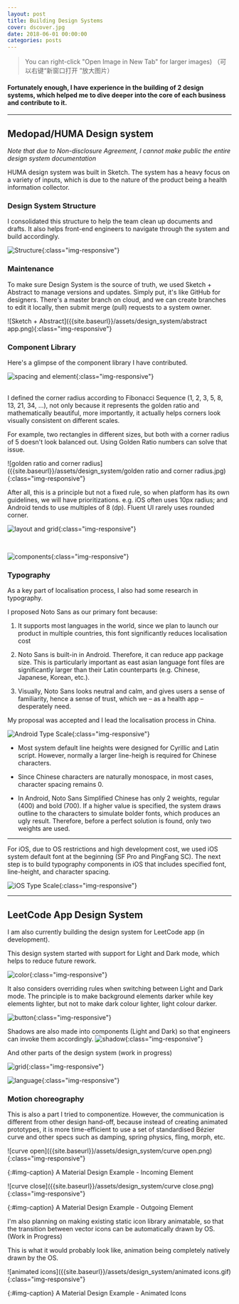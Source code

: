 ```yaml
---
layout: post
title: Building Design Systems
cover: dscover.jpg
date: 2018-06-01 00:00:00
categories: posts
---
```


> You can right-click "Open Image in New Tab" for larger images)
（可以右键“新窗口打开 ”放大图片）

#### Fortunately enough, I have experience in the building of 2 design systems, which helped me to dive deeper into the core of each business and contribute to it.

---

## Medopad/HUMA Design system

*Note that due to Non-disclosure Agreement, I cannot make public the entire design system documentation*

HUMA design system was built in Sketch. The system has a heavy focus on a variety of inputs, which is due to the nature of the product being a health information collector.

### Design System Structure

I consolidated this structure to help the team clean up documents and drafts. It also helps front-end engineers to navigate through the system and build accordingly.

![Structure]({{site.baseurl}}/assets/design_system/huma-design-system.png){:class="img-responsive"}

### Maintenance

To make sure Design System is the source of truth, we used Sketch + Abstract to manage versions and updates. Simply put, it's like GitHub for designers. There's a master branch on cloud, and we can create branches to edit it locally, then submit merge (pull) requests to a system owner.

![Sketch + Abstract]({{site.baseurl}}/assets/design_system/abstract app.png){:class="img-responsive"}

### Component Library

Here's a glimpse of the component library I have contributed.

![spacing and element]({{site.baseurl}}/assets/design_system/spacing-and-element.png){:class="img-responsive"}

<br>
I defined the corner radius according to Fibonacci Sequence (1, 2, 3, 5, 8, 13, 21, 34, ...), not only because it represents the golden ratio and mathematically beautiful, more importantly, it actually helps corners look visually consistent on different scales.

For example, two rectangles in different sizes, but both with a corner radius of 5 doesn't look balanced out. Using Golden Ratio numbers can solve that issue.

![golden ratio and corner radius]({{site.baseurl}}/assets/design_system/golden ratio and corner radius.jpg){:class="img-responsive"}

After all, this is a principle but not a fixed rule, so when platform has its own guidelines, we will have prioritizations. e.g. iOS often uses 10px radius; and Android tends to use multiples of 8 (dp). Fluent UI rarely uses rounded corner.

![layout and grid]({{site.baseurl}}/assets/design_system/layout-and-grid.png){:class="img-responsive"}

<br>

![components]({{site.baseurl}}/assets/design_system/components.png){:class="img-responsive"}


### Typography

As a key part of localisation process, I also had some research in typography.

I proposed Noto Sans as our primary font because:

1. It supports most languages in the world, since we plan to launch our product in multiple countries, this font significantly reduces localisation cost

1. Noto Sans is built-in in Android. Therefore, it can reduce app package size. This is particularly important as east asian language font files are significantly larger than their Latin counterparts (e.g. Chinese, Japanese, Korean, etc.).

1. Visually, Noto Sans looks neutral and calm, and gives users a sense of familiarity, hence a sense of trust, which we – as a health app – desperately need.

My proposal was accepted and I lead the localisation process in China.

![Android Type Scale]({{site.baseurl}}/assets/design_system/androidtypescale.jpg){:class="img-responsive"}

- Most system default line heights were designed for Cyrillic and Latin script. However, normally a larger line-heigh is required for Chinese characters.

- Since Chinese characters are naturally monospace, in most cases, character spacing remains 0.

- In Android, Noto Sans Simplified Chinese has only 2 weights, regular (400) and bold (700). If a higher value is specified, the system draws outline to the characters to simulate bolder fonts, which produces an ugly result. Therefore, before a perfect solution is found, only two weights are used.

---

For iOS, due to OS restrictions and high development cost, we used iOS system default font at the beginning (SF Pro and PingFang SC). The next step is to build typography components in iOS that includes specified font, line-height, and character spacing.

![iOS Type Scale]({{site.baseurl}}/assets/design_system/iostypescale.png){:class="img-responsive"}


---

## LeetCode App Design System

I am also currently building the design system for LeetCode app (in development).

This design system started with support for Light and Dark mode, which helps to reduce future rework.

![color]({{site.baseurl}}/assets/design_system/lc_color.png){:class="img-responsive"}

It also considers overriding rules when switching between Light and Dark mode. The principle is to make background elements darker while key elements lighter, but not to make dark colour lighter, light colour darker.

![button]({{site.baseurl}}/assets/design_system/lc_button.png){:class="img-responsive"}

Shadows are also made into components (Light and Dark) so that engineers can invoke them accordingly.
![shadow]({{site.baseurl}}/assets/design_system/lc_shadow.png){:class="img-responsive"}

And other parts of the design system (work in progress)

![grid]({{site.baseurl}}/assets/design_system/lc_grid.png){:class="img-responsive"}

![language]({{site.baseurl}}/assets/design_system/lc_language.png){:class="img-responsive"}

### Motion choreography

This is also a part I tried to componentize. However, the communication is different from other design hand-off, because instead of creating animated prototypes, it is more time-efficient to use a set of standardised Bézier curve and other specs such as damping, spring physics, fling, morph, etc.

![curve open]({{site.baseurl}}/assets/design_system/curve open.png){:class="img-responsive"}

{:#img-caption}
A Material Design Example - Incoming Element

![curve close]({{site.baseurl}}/assets/design_system/curve close.png){:class="img-responsive"}

{:#img-caption}
A Material Design Example - Outgoing Element

I'm also planning on making existing static icon library animatable, so that the transition between vector icons can be automatically drawn by OS. (Work in Progress)

This is what it would probably look like, animation being completely natively drawn by the OS.

![animated icons]({{site.baseurl}}/assets/design_system/animated icons.gif){:class="img-responsive"}

{:#img-caption}
A Material Design Example - Animated Icons
